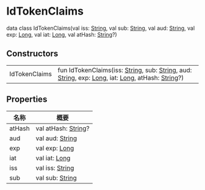 # IdTokenClaims


data class IdTokenClaims(val iss: [String](https://kotlinlang.org/api/latest/jvm/stdlib/kotlin/-string/index.html), val sub: [String](https://kotlinlang.org/api/latest/jvm/stdlib/kotlin/-string/index.html), val aud: [String](https://kotlinlang.org/api/latest/jvm/stdlib/kotlin/-string/index.html), val exp: [Long](https://kotlinlang.org/api/latest/jvm/stdlib/kotlin/-long/index.html), val iat: [Long](https://kotlinlang.org/api/latest/jvm/stdlib/kotlin/-long/index.html), val atHash: [String](https://kotlinlang.org/api/latest/jvm/stdlib/kotlin/-string/index.html)?)

## Constructors

| | |
|---|---|
| IdTokenClaims | fun IdTokenClaims(iss: [String](https://kotlinlang.org/api/latest/jvm/stdlib/kotlin/-string/index.html), sub: [String](https://kotlinlang.org/api/latest/jvm/stdlib/kotlin/-string/index.html), aud: [String](https://kotlinlang.org/api/latest/jvm/stdlib/kotlin/-string/index.html), exp: [Long](https://kotlinlang.org/api/latest/jvm/stdlib/kotlin/-long/index.html), iat: [Long](https://kotlinlang.org/api/latest/jvm/stdlib/kotlin/-long/index.html), atHash: [String](https://kotlinlang.org/api/latest/jvm/stdlib/kotlin/-string/index.html)?) |

## Properties

| 名称 | 概要 |
|---|---|
| atHash | val atHash: [String](https://kotlinlang.org/api/latest/jvm/stdlib/kotlin/-string/index.html)? |
| aud | val aud: [String](https://kotlinlang.org/api/latest/jvm/stdlib/kotlin/-string/index.html) |
| exp | val exp: [Long](https://kotlinlang.org/api/latest/jvm/stdlib/kotlin/-long/index.html) |
| iat | val iat: [Long](https://kotlinlang.org/api/latest/jvm/stdlib/kotlin/-long/index.html) |
| iss | val iss: [String](https://kotlinlang.org/api/latest/jvm/stdlib/kotlin/-string/index.html) |
| sub | val sub: [String](https://kotlinlang.org/api/latest/jvm/stdlib/kotlin/-string/index.html) |
